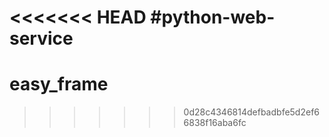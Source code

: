 <<<<<<< HEAD
#python-web-service
=======
# easy_frame
>>>>>>> 0d28c4346814defbadbfe5d2ef66838f16aba6fc

